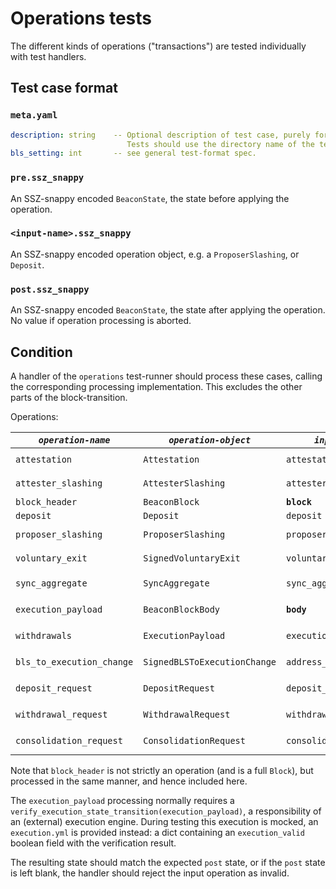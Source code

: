 # Operations tests

The different kinds of operations ("transactions") are tested individually with test handlers.

## Test case format

### `meta.yaml`

```yaml
description: string    -- Optional description of test case, purely for debugging purposes.
                          Tests should use the directory name of the test case as identifier, not the description.
bls_setting: int       -- see general test-format spec.
```

### `pre.ssz_snappy`

An SSZ-snappy encoded `BeaconState`, the state before applying the operation.

### `<input-name>.ssz_snappy`

An SSZ-snappy encoded operation object, e.g. a `ProposerSlashing`, or `Deposit`.

### `post.ssz_snappy`

An SSZ-snappy encoded `BeaconState`, the state after applying the operation. No value if operation processing is aborted.


## Condition

A handler of the `operations` test-runner should process these cases,
 calling the corresponding processing implementation.
This excludes the other parts of the block-transition.

Operations:

| *`operation-name`*        | *`operation-object`*         | *`input name`*      | *`processing call`*                                                              |
|---------------------------|------------------------------|---------------------|----------------------------------------------------------------------------------|
| `attestation`             | `Attestation`                | `attestation`       | `process_attestation(state, attestation)`                                        |
| `attester_slashing`       | `AttesterSlashing`           | `attester_slashing` | `process_attester_slashing(state, attester_slashing)`                            |
| `block_header`            | `BeaconBlock`                | **`block`**         | `process_block_header(state, block)`                                             |
| `deposit`                 | `Deposit`                    | `deposit`           | `process_deposit(state, deposit)`                                                |
| `proposer_slashing`       | `ProposerSlashing`           | `proposer_slashing` | `process_proposer_slashing(state, proposer_slashing)`                            |
| `voluntary_exit`          | `SignedVoluntaryExit`        | `voluntary_exit`    | `process_voluntary_exit(state, voluntary_exit)`                                  |
| `sync_aggregate`          | `SyncAggregate`              | `sync_aggregate`    | `process_sync_aggregate(state, sync_aggregate)` (new in Altair)                  |
| `execution_payload`       | `BeaconBlockBody`            | **`body`**          | `process_execution_payload(state, body)` (new in Bellatrix)         |
| `withdrawals`             | `ExecutionPayload`           | `execution_payload` | `process_withdrawals(state, execution_payload)` (new in Capella)                 |
| `bls_to_execution_change` | `SignedBLSToExecutionChange` | `address_change`    | `process_bls_to_execution_change(state, address_change)` (new in Capella) |
| `deposit_request`         | `DepositRequest`             | `deposit_request`   | `process_deposit_request(state, deposit_request)` (new in Electra)               |
| `withdrawal_request`      | `WithdrawalRequest`          | `withdrawal_request` | `process_withdrawal_request(state, withdrawal_request)` (new in Electra) |
| `consolidation_request`   | `ConsolidationRequest`        | `consolidation_request` | `process_consolidation_request(state, consolidation_request)` (new in Electra) |

Note that `block_header` is not strictly an operation (and is a full `Block`), but processed in the same manner, and hence included here.

The `execution_payload` processing normally requires a `verify_execution_state_transition(execution_payload)`,
a responsibility of an (external) execution engine.
During testing this execution is mocked, an `execution.yml` is provided instead:
a dict containing an `execution_valid` boolean field with the verification result.

The resulting state should match the expected `post` state, or if the `post` state is left blank,
 the handler should reject the input operation as invalid.
